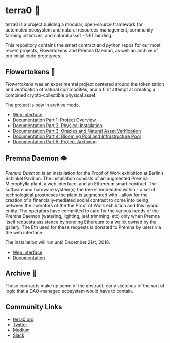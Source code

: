 # terra0 🌲
terra0 is a project building a modular, open-source framework for automated ecosystem and natural resources management, community farming initiatives, and natural asset - NFT binding.   

This repository contains the smart contract and python repos for our most recent projects, Flowertokens and Premna Daemon, as well an archive of our initial code prototypes.

## Flowertokens 💮 </br>
*Flowertokens* was an experimental project centered around the tokenization and verification of natural commodities, and a first attempt at creating a combined crypto-collectible physical asset.

The project is now in archive mode.

- [Web interface](https://flowertokens.terra0.org/)</br>
- [Documentation Part 1: Project Overview](https://medium.com/@terra0/everything-you-wanted-to-know-about-flowertokens-but-were-afraid-to-ask-part-1-general-concept-ea50427b718b)</br>
- [Documentation Part 2: Physical Installation](https://medium.com/@terra0/everything-you-wanted-to-know-about-flowertokens-but-were-afraid-to-ask-part-2-physical-12e9fc611b7)</br>
- [Documentation Part 3: Oracles and Natural Asset Verification](https://medium.com/@terra0/everything-you-wanted-to-know-about-flowertokens-but-were-afraid-to-ask-part-3-the-oracle-and-c301091b19d1)</br>
- [Documentation Part 4: Blooming Pool and Infrastructure Pool](https://medium.com/@terra0/everything-you-wanted-to-know-about-flowertokens-but-were-afraid-to-ask-part-4-blooming-and-96e9de024767)</br>
- [Documentation Part 5: Project Archiving](https://medium.com/@terra0/when-bloom-the-end-of-flowertokens-project-archiving-and-the-end-of-trading-47d5bf1d379a)

## Premna Daemon 👁️ </br>
*Premna Daemon* is an installation for the Proof of Work exhibition at Berlin’s Schinkel Pavillon. The installation consists of an augmented Premna Microphylla plant, a web interface, and an Ethereum smart contract. The software and hardware system(s) the tree is embedded within - a set of technological prostheses the plant is augmented with - allow for the creation of a financially-mediated social contract to come into being between the operators of the the Proof of Work exhibition and this hybrid entity. The operators have committed to care for the various needs of the Premna Daemon (watering, lighting, leaf trimming, etc) only when Premna itself requests assistance by sending Ethereum to a wallet owned by the gallery. The Eth used for these requests is donated to Premna by users via the web interface.

The installation will run until December 21st, 2018.

- [Web interface](https://premna.terra0.org/)</br>
- [Documentation](https://medium.com/@terra0/premna-daemon-an-introduction-via-a-history-of-autonomy-in-the-cryptosphere-3cee15e92fe2)</br>

## Archive 📒 </br>
These contracts make up some of the abstract, early sketches of the sort of logic that a DAO-managed ecosystem would have to contain.  

## Community Links </br>
- [terra0.org](https://terra0.org/)
- [Twitter](https://twitter.com/_terra0)
- [Medium](https://medium.com/@terra0)
- [Slack](https://terra0.slack.com/home)
